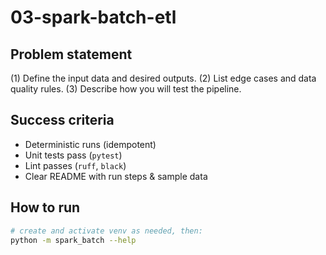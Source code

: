 # 03-spark-batch-etl

## Problem statement
(1) Define the input data and desired outputs.
(2) List edge cases and data quality rules.
(3) Describe how you will test the pipeline.

## Success criteria
- Deterministic runs (idempotent)
- Unit tests pass (`pytest`)
- Lint passes (`ruff`, `black`)
- Clear README with run steps & sample data

## How to run
```bash
# create and activate venv as needed, then:
python -m spark_batch --help
```
